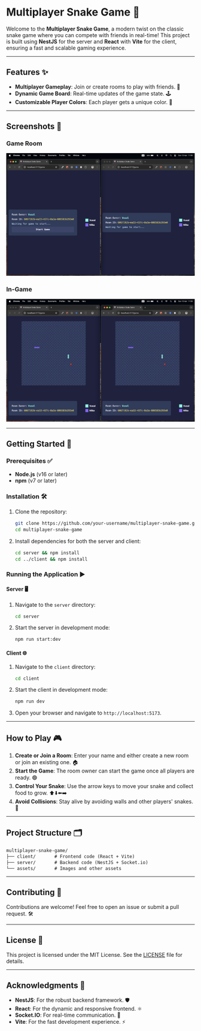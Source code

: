 # Multiplayer Snake Game 🐍

Welcome to the **Multiplayer Snake Game**, a modern twist on the classic snake game where you can compete with friends in real-time! This project is built using **NestJS** for the server and **React** with **Vite** for the client, ensuring a fast and scalable gaming experience.

---

## Features ✨

- **Multiplayer Gameplay**: Join or create rooms to play with friends. 👫
- **Dynamic Game Board**: Real-time updates of the game state. 🕹️
- **Customizable Player Colors**: Each player gets a unique color. 🎨

---

## Screenshots 📸

### Game Room

![Game Room](assets/room.png)

### In-Game

![In-Game](assets/game.png)

---

## Getting Started 🚀

### Prerequisites ✅

- **Node.js** (v16 or later)
- **npm** (v7 or later)

### Installation 🛠️

1. Clone the repository:

   ```bash
   git clone https://github.com/your-username/multiplayer-snake-game.git
   cd multiplayer-snake-game
   ```

2. Install dependencies for both the server and client:
   ```bash
   cd server && npm install
   cd ../client && npm install
   ```

### Running the Application ▶️

#### Server 🖥️

1. Navigate to the `server` directory:

   ```bash
   cd server
   ```

2. Start the server in development mode:
   ```bash
   npm run start:dev
   ```

#### Client 🌐

1. Navigate to the `client` directory:

   ```bash
   cd client
   ```

2. Start the client in development mode:

   ```bash
   npm run dev
   ```

3. Open your browser and navigate to `http://localhost:5173`.

---

## How to Play 🎮

1. **Create or Join a Room**: Enter your name and either create a new room or join an existing one. 🏠
2. **Start the Game**: The room owner can start the game once all players are ready. 🟢
3. **Control Your Snake**: Use the arrow keys to move your snake and collect food to grow. ⬆️⬇️⬅️➡️
4. **Avoid Collisions**: Stay alive by avoiding walls and other players' snakes. 🚧

---

## Project Structure 🗂️

```
multiplayer-snake-game/
├── client/       # Frontend code (React + Vite)
├── server/       # Backend code (NestJS + Socket.io)
└── assets/       # Images and other assets
```

---

## Contributing 🤝

Contributions are welcome! Feel free to open an issue or submit a pull request. 🛠️

---

## License 📜

This project is licensed under the MIT License. See the [LICENSE](LICENSE) file for details.

---

## Acknowledgments 🙌

- **NestJS**: For the robust backend framework. 🛡️
- **React**: For the dynamic and responsive frontend. ⚛️
- **Socket.IO**: For real-time communication. 🔌
- **Vite**: For the fast development experience. ⚡
